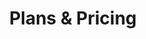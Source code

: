 ---
title: "Plans & Pricing"
heading: "Interested in supporting Handex development?"
layout: "pricing"
draft: false

pricing:
- name: "Early Adopter"
  price: "$499"
  per: "/ea"
  link: https://buy.stripe.com/aEU7ulcKg6HXfUA9AA
  link_text: Order Early Adopter
  features_list:
    - Add yourself to the First come first served queue
    - "One Handex Keydex"
    - "Hardware support"
    - "Discount on future upgrades"
    - "Support rapid deployment"

- name: "Tech Advocate"
  price: "$999"
  per: "/ea"
  link: https://buy.stripe.com/9AQdSJeSoc2h37O5kl
  link_text: Order Tech Advocate
  features_list:
    - "Add yourself to the First come first served queue"
    - "One Handex Keydex"
    - "One Year of free upgrades"
    - "Hardware Support"
    - "User Support"
    - "Support rapid deployment"

- name: "Long-Term Pillar"
  price: "$1599"
  per: "/ea"
  link: https://buy.stripe.com/00gbKBfWs9U97o47su
  link_text: Order Long-Term Pillar
  features_list:
    - "Add yourself to the First come first served queue"
    - "One Handex Keydex"
    - "Five years of free upgrades"
    - "Hardware Support"
    - "User Support"
    - "Support rapid deployment"

- name: "Enterprise"
  price: "Custom"
  features_list:
    - "Add yourself to the First come first served queue"
    - "Bulk Handex Keydex order pricing available"
    - "Free upgrades"
    - "Hardware Support"
    - "User Support"
    - "Support rapid deployment"
---